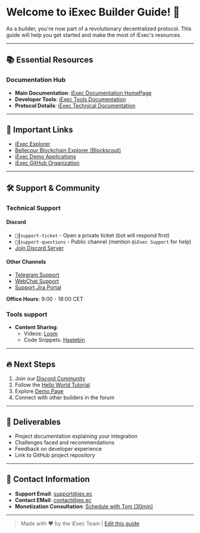 # Welcome to iExec Builder Guide! 🚀

As a builder, you're now part of a revolutionary decentralized protocol. This guide will help you get started and make the most of iExec's resources.

---

## 📚 Essential Resources

### Documentation Hub
- **Main Documentation**: [iExec Documentation HomePage](https://docs.iex.ec/)
- **Developer Tools**: [iExec Tools Documentation](https://tools-doc.iex.ec/)
- **Protocol Details**: [iExec Technical Documentation](https://protocol-docs.iex.ec/)

---

## 🔗 Important Links
- [iExec Explorer](https://explorer.iex.ec/)
- [Bellecour Blockchain Explorer (Blockscout)](https://blockscout-bellecour.iex.ec/)
- [iExec Demo Applications](https://demo.iex.ec/)
- [iExec GitHub Organization](https://github.com/iExecBlockchainComputing)

---

## 🛠 Support & Community

### Technical Support
#### Discord
- `🎫┃support-ticket` - Open a private ticket (bot will respond first)
- `🔧┃support-questions` - Public channel (mention `@iExec Support` for help)
- [Join Discord Server](https://discord.com/invite/pbt9m98wnU)

#### Other Channels
- [Telegram Support](https://t.me/iExecSupportBot)
- [WebChat Support](https://builder.iex.ec/)
- [Support Jira Portal](https://support.iex.ec/)

**Office Hours**: 9:00 - 18:00 CET

### Tools support

- **Content Sharing**:
  - Videos: [Loom](https://www.loom.com/)
  - Code Snippets: [Hastebin](https://hastebin.com/)

---

## 🔥 Next Steps
1. Join our [Discord Community](https://discord.com/invite/pbt9m98wnU)
2. Follow the [Hello World Tutorial](https://tools.docs.iex.ec/overview/helloWorld/0-hello)
3. Explore [Demo Page](https://demo.iex.ec/)
4. Connect with other builders in the forum

---

## 📄 Deliverables
- Project documentation explaining your integration
- Challenges faced and recommendations
- Feedback on developer experience
- Link to GitHub project repository

---

## 📧 Contact Information
- **Support Email**: [support@iex.ec](mailto:support@iex.ec)
- **Contact EMail**: [contact@iex.ec](mailto:contact@iex.ec)
- **Monetization Consultation**: [Schedule with Tom (30min)](https://calendly.com/iexec-tom/30min)

---

> Made with ❤️ by the iExec Team | [Edit this guide](https://github.com/your-repo-path)
